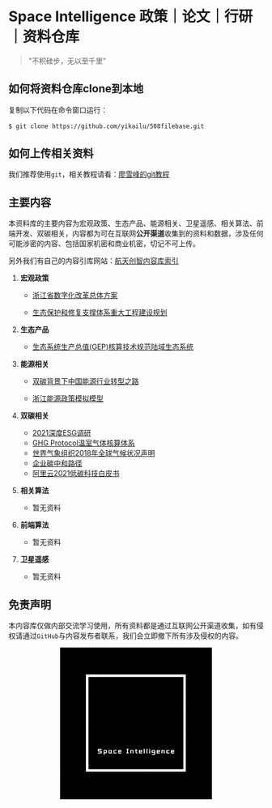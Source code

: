 # Space Intelligence  政策｜论文｜行研 ｜资料仓库

> "不积硅步，无以至千里"

## 如何将资料仓库clone到本地

复制以下代码在命令窗口运行：

```sh
$ git clone https://github.com/yikailu/508filebase.git
```

## 如何上传相关资料
我们推荐使用`git`，相关教程请看：[廖雪峰的git教程](https://www.liaoxuefeng.com/wiki/896043488029600)

## 主要内容
本资料库的主要内容为宏观政策、生态产品、能源相关、卫星遥感、相关算法、前端开发、双碳相关，内容都为可在互联网**公开渠道**收集到的资料和数据，涉及任何可能涉密的内容、包括国家机密和商业机密，切记不可上传。

另外我们有自己的内容引库网站：[航天创智内容库索引](http://space508.com/)

1. **宏观政策**

      - [浙江省数字化改革总体方案](https://github.com/yikailu/508filebase/blob/571597bb0c78c7dcdf0ad83adfe97cd121cffc10/%E5%AE%8F%E8%A7%82%E6%94%BF%E7%AD%96/%E6%B5%99%E6%B1%9F%E7%9C%81%E6%95%B0%E5%AD%97%E5%8C%96%E6%94%B9%E9%9D%A9%E6%80%BB%E4%BD%93%E6%96%B9%E6%A1%88.pdf)
      
      - [生态保护和修复支撑体系重大工程建设规划](https://github.com/yikailu/508filebase/blob/571597bb0c78c7dcdf0ad83adfe97cd121cffc10/%E5%AE%8F%E8%A7%82%E6%94%BF%E7%AD%96/%E7%94%9F%E6%80%81%E4%BF%9D%E6%8A%A4%E5%92%8C%E4%BF%AE%E5%A4%8D%E6%94%AF%E6%92%91%E4%BD%93%E7%B3%BB%E9%87%8D%E5%A4%A7%E5%B7%A5%E7%A8%8B%E5%BB%BA%E8%AE%BE%E8%A7%84%E5%88%92.pdf)

2. **生态产品**

    - [生态系统生产总值(GEP)核算技术规范陆域生态系统](https://github.com/yikailu/508filebase/blob/571597bb0c78c7dcdf0ad83adfe97cd121cffc10/%E7%94%9F%E6%80%81%E4%BA%A7%E5%93%81/%E7%94%9F%E6%80%81%E7%B3%BB%E7%BB%9F%E7%94%9F%E4%BA%A7%E6%80%BB%E5%80%BC(GEP)%E6%A0%B8%E7%AE%97%E6%8A%80%E6%9C%AF%E8%A7%84%E8%8C%83%E9%99%86%E5%9F%9F%E7%94%9F%E6%80%81%E7%B3%BB%E7%BB%9F.pdf)

3. **能源相关**

    - [双碳背景下中国能源行业转型之路](https://github.com/yikailu/508filebase/blob/f1912d1e9eb9e760d110bb147d5f6f368549adaf/%E8%83%BD%E6%BA%90%E7%9B%B8%E5%85%B3/%E5%8F%8C%E7%A2%B3%E8%83%8C%E6%99%AF%E4%B8%8B%E4%B8%AD%E5%9B%BD%E8%83%BD%E6%BA%90%E8%A1%8C%E4%B8%9A%E8%BD%AC%E5%9E%8B%E4%B9%8B%E8%B7%AF.pdf)

    - [浙江能源政策模拟模型](https://github.com/yikailu/508filebase/blob/f1912d1e9eb9e760d110bb147d5f6f368549adaf/%E8%83%BD%E6%BA%90%E7%9B%B8%E5%85%B3/%E6%B5%99%E6%B1%9F%E8%83%BD%E6%BA%90%E6%94%BF%E7%AD%96%E6%A8%A1%E6%8B%9F%E6%A8%A1%E5%9E%8B.pdf)

4. **双碳相关**
   - [2021深度ESG调研](https://github.com/yikailu/508filebase/blob/e67c8354cfa9d88ec7197202f35a7090d57343c0/%E5%8F%8C%E7%A2%B3%E7%9B%B8%E5%85%B3/2021%E6%B7%B1%E5%BA%A6ESG%E8%B0%83%E7%A0%94.pdf)
   - [GHG Protocol温室气体核算体系](https://github.com/yikailu/508filebase/blob/e67c8354cfa9d88ec7197202f35a7090d57343c0/%E5%8F%8C%E7%A2%B3%E7%9B%B8%E5%85%B3/GHG%20Protocol%E6%B8%A9%E5%AE%A4%E6%B0%94%E4%BD%93%E6%A0%B8%E7%AE%97%E4%BD%93%E7%B3%BB.pdf)
   - [世界气象组织2018年全球气候状况声明](https://github.com/yikailu/508filebase/blob/e67c8354cfa9d88ec7197202f35a7090d57343c0/%E5%8F%8C%E7%A2%B3%E7%9B%B8%E5%85%B3/%E4%B8%96%E7%95%8C%E6%B0%94%E8%B1%A1%E7%BB%84%E7%BB%872018%E5%B9%B4%20%E5%85%A8%E7%90%83%E6%B0%94%E5%80%99%E7%8A%B6%E5%86%B5%E5%A3%B0%E6%98%8E.pdf)
   - [企业碳中和路径](https://github.com/yikailu/508filebase/blob/e67c8354cfa9d88ec7197202f35a7090d57343c0/%E5%8F%8C%E7%A2%B3%E7%9B%B8%E5%85%B3/%E4%BC%81%E4%B8%9A%E7%A2%B3%E4%B8%AD%E5%92%8C%E8%B7%AF%E5%BE%84.pdf)
   - [阿里云2021低碳科技白皮书](https://github.com/yikailu/508filebase/blob/e67c8354cfa9d88ec7197202f35a7090d57343c0/%E5%8F%8C%E7%A2%B3%E7%9B%B8%E5%85%B3/%E9%98%BF%E9%87%8C%E4%BA%912021%E4%BD%8E%E7%A2%B3%E7%A7%91%E6%8A%80%E7%99%BD%E7%9A%AE%E4%B9%A6.pdf)
  
5. **相关算法**
   - 暂无资料

6. **前端算法**
   - 暂无资料

7. **卫星遥感**
   - 暂无资料

## 免责声明

本内容库仅做内部交流学习使用，所有资料都是通过互联网公开渠道收集，如有侵权请通过`GitHub`与内容发布者联系，我们会立即撤下所有涉及侵权的内容。





<div align=center><img width="300" height="300" src="https://github.com/yikailu/508filebase/blob/77dc3663da44dda135464fbfcccc23264597bb17/Readme%20Pic/title.gif"/></div>
